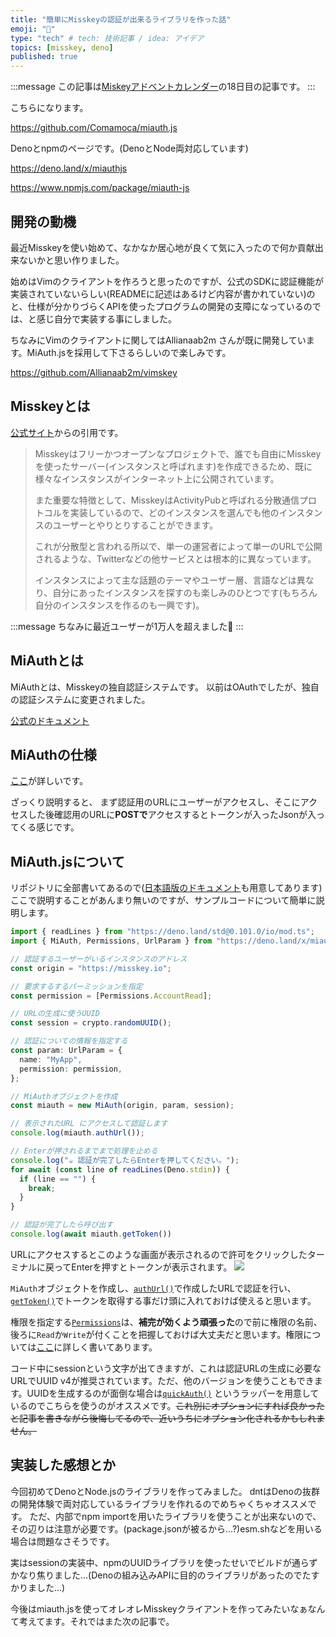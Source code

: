 ```yaml
---
title: "簡単にMisskeyの認証が出来るライブラリを作った話"
emoji: "🦊"
type: "tech" # tech: 技術記事 / idea: アイデア
topics: [misskey, deno]
published: true
---
```


:::message
この記事は[Miskeyアドベントカレンダー](https://adventar.org/calendars/7354)の18日目の記事です。
:::

こちらになります。

https://github.com/Comamoca/miauth.js

Denoとnpmのページです。(DenoとNode両対応しています)

https://deno.land/x/miauthjs

https://www.npmjs.com/package/miauth-js

## 開発の動機

最近Misskeyを使い始めて、なかなか居心地が良くて気に入ったので何か貢献出来ないかと思い作りました。

始めはVimのクライアントを作ろうと思ったのですが、公式のSDKに認証機能が実装されていないらしい(READMEに記述はあるけど内容が書かれていない)のと、仕様が分かりづらくAPIを使ったプログラムの開発の支障になっているのでは、と感じ自分で実装する事にしました。

ちなみにVimのクライアントに関してはAllianaab2m さんが既に開発しています。MiAuth.jsを採用して下さるらしいので楽しみです。

https://github.com/Allianaab2m/vimskey

## Misskeyとは

[公式サイト](https://misskey-hub.net/)からの引用です。

>  Misskeyはフリーかつオープンなプロジェクトで、誰でも自由にMisskeyを使ったサーバー(インスタンスと呼ばれます)を作成できるため、既に様々なインスタンスがインターネット上に公開されています。
>
>  また重要な特徴として、MisskeyはActivityPubと呼ばれる分散通信プロトコルを実装しているので、どのインスタンスを選んでも他のインスタンスのユーザーとやりとりすることができます。
>
>  これが分散型と言われる所以で、単一の運営者によって単一のURLで公開されるような、Twitterなどの他サービスとは根本的に異なっています。
>
>  インスタンスによって主な話題のテーマやユーザー層、言語などは異なり、自分にあったインスタンスを探すのも楽しみのひとつです(もちろん自分のインスタンスを作るのも一興です)。

:::message
ちなみに最近ユーザーが1万人を超えました🎉
:::

## MiAuthとは

MiAuthとは、Misskeyの独自認証システムです。
以前はOAuthでしたが、独自の認証システムに変更されました。

[公式のドキュメント](https://misskey-hub.net/docs/api/#%E3%82%A2%E3%83%95%E3%82%9A%E3%83%AA%E3%82%B1%E3%83%BC%E3%82%B7%E3%83%A7%E3%83%B3%E5%88%A9%E7%94%A8%E8%80%85%E3%81%AB%E3%82%A2%E3%82%AF%E3%82%BB%E3%82%B9%E3%83%88%E3%83%BC%E3%82%AF%E3%83%B3%E3%81%AE%E7%99%BA%E8%A1%8C%E3%82%92%E3%83%AA%E3%82%AF%E3%82%A8%E3%82%B9%E3%83%88%E3%81%99%E3%82%8B)

## MiAuthの仕様

[ここ](https://forum.misskey.io/d/6-miauth)が詳しいです。

ざっくり説明すると、
まず認証用のURLにユーザーがアクセスし、そこにアクセスした後確認用のURLに**POSTで**アクセスするとトークンが入ったJsonが入ってくる感じです。

## MiAuth.jsについて

リポジトリに全部書いてあるので([日本語版のドキュメント](https://github.com/Comamoca/miauth.js/blob/main/README.ja.md)も用意してあります)ここで説明することがあんまり無いのですが、サンプルコードについて簡単に説明します。

```ts
import { readLines } from "https://deno.land/std@0.101.0/io/mod.ts";
import { MiAuth, Permissions, UrlParam } from "https://deno.land/x/miauthjs@0.0.2/mod.ts";

// 認証するユーザーがいるインスタンスのアドレス
const origin = "https://misskey.io";

// 要求するするパーミッションを指定
const permission = [Permissions.AccountRead];

// URLの生成に使うUUID
const session = crypto.randomUUID();

// 認証についての情報を指定する
const param: UrlParam = {
  name: "MyApp",
  permission: permission,
};

// MiAuthオブジェクトを作成
const miauth = new MiAuth(origin, param, session);

// 表示されたURL にアクセスして認証します
console.log(miauth.authUrl());

// Enterが押されるまでまで処理を止める
console.log("☕ 認証が完了したらEnterを押してください。");
for await (const line of readLines(Deno.stdin)) {
  if (line == "") {
    break;
  }
}

// 認証が完了したら呼び出す
console.log(await miauth.getToken())
```

URLにアクセスするとこのような画面が表示されるので許可をクリックしたターミナルに戻ってEnterを押すとトークンが表示されます。
![](https://storage.googleapis.com/zenn-user-upload/ac3194463bcb-20221124.png)

`MiAuth`オブジェクトを作成し、[`authUrl()`](https://deno.land/x/miauthjs@0.0.2/mod.ts?s=MiAuth#method_authUrl_0)で作成したURLで認証を行い、[`getToken()`](https://deno.land/x/miauthjs@0.0.2/mod.ts?s=MiAuth#method_getToken_0)でトークンを取得する事だけ頭に入れておけば使えると思います。

権限を指定する[`Permissions`](https://deno.land/x/miauthjs@0.0.2/mod.ts?s=Permissions)は、**補完が効くよう頑張った**ので前に権限の名前、後ろに`Read`か`Write`が付くことを把握しておけば大丈夫だと思います。権限については[ここ](https://misskey.m544.net/api-doc/#section/Permissions)に詳しく書いてあります。

コード中にsessionという文字が出てきますが、これは認証URLの生成に必要なURLでUUID v4が推奨されています。ただ、他のバージョンを使うこともできます。UUIDを生成するのが面倒な場合は[`quickAuth()`](https://deno.land/x/miauthjs@0.0.2/mod.ts?s=quickAuth) というラッパーを用意しているのでこちらを使うのがオススメです。~~これ別にオプションにすれば良かったと記事を書きながら後悔してるので、近いうちにオプション化されるかもしれません。~~

## 実装した感想とか

今回初めてDenoとNode.jsのライブラリを作ってみました。
dntはDenoの抜群の開発体験で両対応しているライブラリを作れるのでめちゃくちゃオススメです。
ただ、内部でnpm importを用いたライブラリを使うことが出来ないので、その辺りは注意が必要です。(package.jsonが被るから...?)esm.shなどを用いる場合は問題なさそうです。

実はsessionの実装中、npmのUUIDライブラリを使ったせいでビルドが通らずかなり焦りました...(Denoの組み込みAPIに目的のライブラリがあったのでたすかりました...)

今後はmiauth.jsを使ってオレオレMisskeyクライアントを作ってみたいなぁなんて考えてます。それではまた次の記事で。
